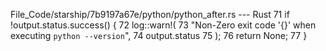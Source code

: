 File_Code/starship/7b9197a67e/python/python_after.rs --- Rust
                                                                                                                                                            71             if !output.status.success() {
                                                                                                                                                            72                 log::warn!(
                                                                                                                                                            73                     "Non-Zero exit code '{}' when executing `python --version`",
                                                                                                                                                            74                     output.status
                                                                                                                                                            75                 );
                                                                                                                                                            76                 return None;
                                                                                                                                                            77             }

